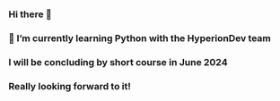 ### Hi there 👋
### 🌱 I’m currently learning Python with the HyperionDev team
### I will be concluding by short course in June 2024
### Really looking forward to it!

<!--
**leeomendes96/leeomendes96** is a ✨ _special_ ✨ repository because its `README.md` (this file) appears on your GitHub profile.

Here are some ideas to get you started:

- 🔭 I’m currently working on ...
- 🌱 I’m currently learning ...
- 👯 I’m looking to collaborate on ...
- 🤔 I’m looking for help with ...
- 💬 Ask me about ...
- 📫 How to reach me: ...
- 😄 Pronouns: ...
- ⚡ Fun fact: ...
-->
